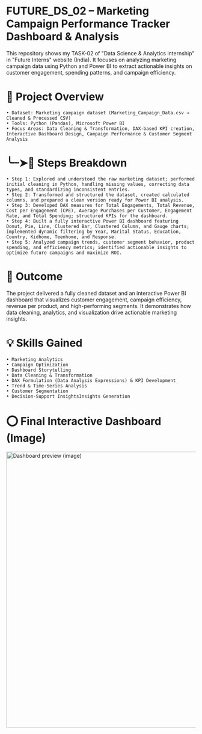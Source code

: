 # FUTURE_DS_02 – Marketing Campaign Performance Tracker Dashboard & Analysis 

This repository shows my TASK-02 of "Data Science & Analytics internship" in "Future Interns" website (India). It focuses on analyzing marketing campaign data using Python and Power BI to extract actionable insights on customer engagement, spending patterns, and campaign efficiency.

# 📇 Project Overview

    • Dataset: Marketing campaign dataset (Marketing_Campaign_Data.csv → Cleaned & Processed CSV)
    • Tools: Python (Pandas), Microsoft Power BI
    • Focus Areas: Data Cleaning & Transformation, DAX-based KPI creation, Interactive Dashboard Design, Campaign Performance & Customer Segment Analysis

# ╰┈➤📝 Steps Breakdown

    • Step 1: Explored and understood the raw marketing dataset; performed initial cleaning in Python, handling missing values, correcting data types, and standardizing inconsistent entries.
    • Step 2: Transformed and structured the dataset, created calculated columns, and prepared a clean version ready for Power BI analysis.
    • Step 3: Developed DAX measures for Total Engagements, Total Revenue, Cost per Engagement (CPE), Average Purchases per Customer, Engagement Rate, and Total Spending; structured KPIs for the dashboard.
    • Step 4: Built a fully interactive Power BI dashboard featuring Donut, Pie, Line, Clustered Bar, Clustered Column, and Gauge charts; implemented dynamic filtering by Year, Marital Status, Education, Country, Kidhome, Teenhome, and Response.
    • Step 5: Analyzed campaign trends, customer segment behavior, product spending, and efficiency metrics; identified actionable insights to optimize future campaigns and maximize ROI.

# 🎯 Outcome

The project delivered a fully cleaned dataset and an interactive Power BI dashboard that visualizes customer engagement, campaign efficiency, revenue per product, and high-performing segments. It demonstrates how data cleaning, analytics, and visualization drive actionable marketing insights.

# 💡 Skills Gained

    • Marketing Analytics
    • Campaign Optimization
    • Dashboard Storytelling
    • Data Cleaning & Transformation
    • DAX Formulation (Data Analysis Expressions) & KPI Development
    • Trend & Time-Series Analysis
    • Customer Segmentation  
    • Decision-Support InsightsInsights Generation

# ⭕ Final Interactive Dashboard (Image)
<img width="1346" height="734" alt="Dashboard preview (image)" src="https://github.com/user-attachments/assets/be20f982-b16d-400b-be5e-7f89a123c7a4" />

